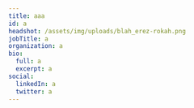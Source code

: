 ```yaml
---
title: aaa
id: a
headshot: /assets/img/uploads/blah_erez-rokah.png
jobTitle: a
organization: a
bio:
  full: a
  excerpt: a
social:
  linkedIn: a
  twitter: a
---
```

